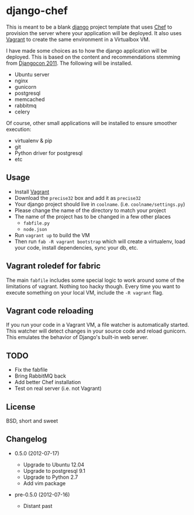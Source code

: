 django-chef
===========

This is meant to be a blank [django][1] project template that uses [Chef][2] to
provision the server where your application will be deployed. It also uses
[Vagrant][3] to create the same environment in a Virtualbox VM.

I have made some choices as to how the django application will be deployed.
This is based on the content and recommendations stemming from [Djangocon
2011][4]. The following will be installed.

* Ubuntu server
* nginx
* gunicorn
* postgresql
* memcached
* rabbitmq
* celery

Of course, other small applications will be installed to ensure smoother
execution:

* virtualenv & pip
* git
* Python driver for postgresql
* etc


Usage
-----

* Install [Vagrant][3]
* Download the `precise32` box and add it as `precise32`
* Your django project should live in `coolname`. (i.e. `coolname/settings.py`)
* Please change the name of the directory to match your project
* The name of the project has to be changed in a few other places
    * `fabfile.py`
    * `node.json`
* Run `vagrant up` to build the VM
* Then run `fab -R vagrant bootstrap` which will create a virtualenv, load your
  code, install dependencies, sync your db, etc.


Vagrant roledef for fabric
--------------------------

The main `fabfile` includes some special logic to work around some of the
limitations of vagrant. Nothing too hacky though. Every time you want to
execute something on your local VM, include the `-R vagrant` flag.

Vagrant code reloading
----------------------

If you run your code in a Vagrant VM, a file watcher is automatically started.
This watcher will detect changes in your source code and reload gunicorn. This
emulates the behavior of Django's built-in web server.

TODO
----

* Fix the fabfile
* Bring RabbitMQ back
* Add better Chef installation
* Test on real server (i.e. not Vagrant)

License
-------

BSD, short and sweet

Changelog
---------

* 0.5.0 (2012-07-17)
    - Upgrade to Ubuntu 12.04
    - Upgrade to postgresql 9.1
    - Upgrade to Python 2.7
    - Add vim package

* pre-0.5.0 (2012-07-16)
    - Distant past

[1]: https://www.djangoproject.com/
[2]: http://www.opscode.com/chef/
[3]: http://vagrantup.com/
[4]: http://djangocon.us/
